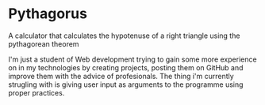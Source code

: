 # Pythagorus
A calculator that calculates the hypotenuse of a right triangle using the pythagorean theorem

I'm just a student of Web development trying to gain some more experience on in my technologies by creating projects, posting them on GitHub and improve them with the advice of profesionals.
The thing i'm currently strugling with is giving user input as arguments to the programme using proper practices.
